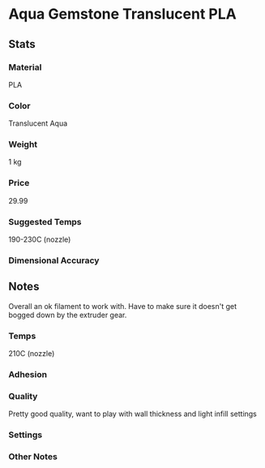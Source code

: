 # Aqua Gemstone Translucent PLA

## Stats

### Material
PLA

### Color
Translucent Aqua

### Weight
1 kg

### Price
29.99

### Suggested Temps
190-230C (nozzle)

### Dimensional Accuracy


## Notes
Overall an ok filament to work with. Have to make sure it doesn't get bogged down by the extruder gear.
### Temps
210C (nozzle)

### Adhesion

### Quality
Pretty good quality, want to play with wall thickness and light infill settings

### Settings

### Other Notes

